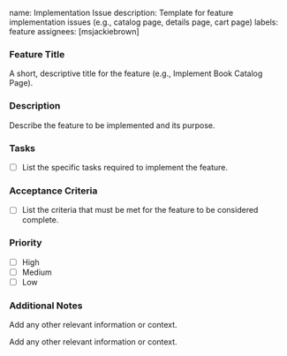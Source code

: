 name: Implementation Issue
description: Template for feature implementation issues (e.g., catalog page, details page, cart page)
labels: feature
assignees: [msjackiebrown]

### Feature Title

A short, descriptive title for the feature (e.g., Implement Book Catalog Page).

### Description

Describe the feature to be implemented and its purpose.

### Tasks

- [ ] List the specific tasks required to implement the feature.

### Acceptance Criteria

- [ ] List the criteria that must be met for the feature to be considered complete.

### Priority

- [ ] High
- [ ] Medium
- [ ] Low

### Additional Notes

Add any other relevant information or context.

Add any other relevant information or context.
